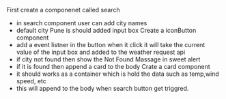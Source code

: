 First create a componenet called search
 - in search component user can add city names 
 - default city Pune is should added input box
Create a iconButton component 
 - add a event listner in the button when it click it will take the current value of the input box and added to the weather request api
 - if city not found then show the Not Found Massage in sweet alert 
 - if it is found then append a card to the body 
Crate a card component 
 - it should works as a container which is hold the data such as temp,wind speed, etc
 - this will append to the body when search button get triggred. 